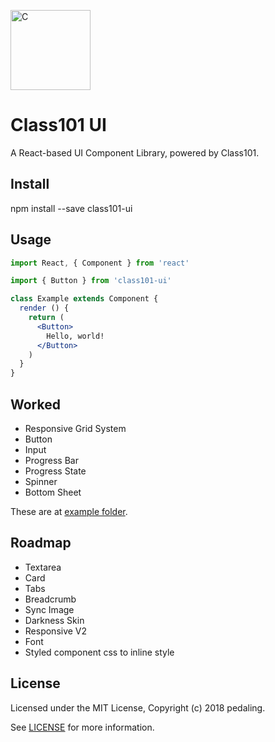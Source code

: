 <p><a href="https://class101.net" target="_blank" rel="noopener noreferrer"><img width="128" src="https://s3.ap-northeast-2.amazonaws.com/class101-ui/images/logo-class101.png" alt="C"></a></p>

# Class101 UI

A React-based UI Component Library, powered by Class101.

## Install

npm install --save class101-ui

## Usage

```jsx
import React, { Component } from 'react'

import { Button } from 'class101-ui'

class Example extends Component {
  render () {
    return (
      <Button>
        Hello, world!
      </Button>
    )
  }
}
```

## Worked

- Responsive Grid System
- Button
- Input
- Progress Bar
- Progress State
- Spinner
- Bottom Sheet

These are at [example folder](https://github.com/pedaling/class101-ui/tree/master/example).

## Roadmap

- Textarea
- Card
- Tabs
- Breadcrumb
- Sync Image
- Darkness Skin
- Responsive V2
- Font
- Styled component css to inline style

## License

Licensed under the MIT License, Copyright (c) 2018 pedaling.

See [LICENSE](https://github.com/pedaling/class101-ui/blob/master/LICENSE) for more information.
